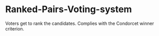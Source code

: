 # Ranked-Pairs-Voting-system
Voters get to rank the candidates. Complies with the Condorcet winner criterion.
